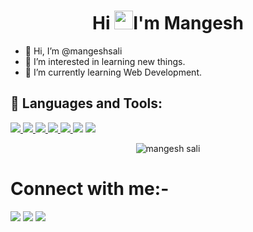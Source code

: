 <h1 align="center">Hi <img src="https://raw.githubusercontent.com/MartinHeinz/MartinHeinz/master/wave.gif" width="30px">I'm Mangesh</h1>



- 👋 Hi, I’m @mangeshsali
- 👀 I’m interested in learning new things.
- 🌱 I’m currently learning Web Development.





## 🚀 Languages and Tools:

<p align="left">


<a href="https://www.w3.org/html/" target="_blank"> <img src="https://img.icons8.com/color/48/000000/html-5.png"/> </a>
<a href="https://www.w3schools.com/css/" target="_blank"> <img src="https://img.icons8.com/color/48/000000/css3.png"/> </a>
<a href="https://developer.mozilla.org/en-US/docs/Web/JavaScript" target="_blank"> <img src="https://img.icons8.com/color/48/000000/javascript.png"/> </a>
<a href="https://python.org/" target="_blank"> <img src="https://img.icons8.com/fluency/50/000000/python.png"/> </a>
<a href="https://www.programiz.com/c-programming" target="_blank"> <img src="https://img.icons8.com/color/50/000000/c-plus-plus-logo.png"/> </a>
<img src="https://img.icons8.com/fluency/48/000000/adobe-photoshop.png"/>
<img src="https://img.icons8.com/color/48/000000/java-coffee-cup-logo--v1.png"/>

<p align="center">
    <a>
        <img src="https://github-readme-streak-stats.herokuapp.com?user=mangeshsali&theme=neon-dark&date_format=%5BY.%5Dn.j" alt="mangesh sali"/>
    </a>
</p>


# Connect with me:-

<p align="left">
<a href = "https://twitter.com/mangesh_sali16"><img src="https://img.icons8.com/fluency/48/000000/twitter.png"/></a>
<a href = "https://www.linkedin.com/in/mangesh-sali-535b55224/"><img src="https://img.icons8.com/fluent/48/000000/linkedin.png"/></a>
<a href = "https://www.instagram.com/mangesh._.sali16/"><img src="https://img.icons8.com/fluent/48/000000/instagram-new.png"/></a>

<br/>
  
